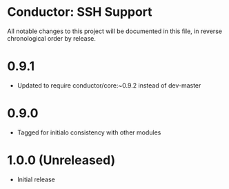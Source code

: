 Conductor: SSH Support
===============

All notable changes to this project will be documented in this file, in reverse chronological order by release.

# 0.9.1
- Updated to require conductor/core:~0.9.2 instead of dev-master

# 0.9.0
- Tagged for initialo consistency with other modules

# 1.0.0 (Unreleased)
- Initial release
